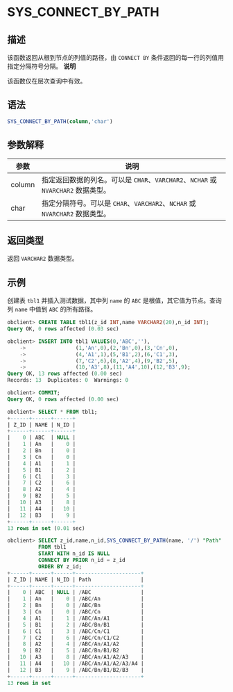 SYS_CONNECT_BY_PATH 
========================================



描述 
-----------------------

该函数返回从根到节点的列值的路径，由 `CONNECT BY` 条件返回的每一行的列值用指定分隔符号分隔。
**说明**



该函数仅在层次查询中有效。

语法 
-----------------------

```sql
SYS_CONNECT_BY_PATH(column,'char')
```



参数解释 
-------------------------



|   参数   |                             说明                              |
|--------|-------------------------------------------------------------|
| column | 指定返回数据的列名。可以是 `CHAR`、`VARCHAR2`、`NCHAR` 或 `NVARCHAR2` 数据类型。 |
| char   | 指定分隔符号。可以是 `CHAR`、`VARCHAR2`、`NCHAR` 或 `NVARCHAR2` 数据类型。    |



返回类型 
-------------------------

返回 `VARCHAR2` 数据类型。

示例 
-----------------------

创建表 `tbl1` 并插入测试数据，其中列 `name` 的 `ABC` 是根值，其它值为节点。查询列 `name` 中值到 `ABC` 的所有路径。

```sql
obclient> CREATE TABLE tbl1(z_id INT,name VARCHAR2(20),n_id INT);
Query OK, 0 rows affected (0.03 sec)

obclient> INSERT INTO tbl1 VALUES(0,'ABC',''),
    ->                (1,'An',0),(2,'Bn',0),(3,'Cn',0),
    ->                (4,'A1',1),(5,'B1',2),(6,'C1',3),
    ->                (7,'C2',6),(8,'A2',4),(9,'B2',5),
    ->                (10,'A3',8),(11,'A4',10),(12,'B3',9);
Query OK, 13 rows affected (0.00 sec)
Records: 13  Duplicates: 0  Warnings: 0

obclient> COMMIT;
Query OK, 0 rows affected (0.00 sec)

obclient> SELECT * FROM tbl1;
+------+------+------+
| Z_ID | NAME | N_ID |
+------+------+------+
|    0 | ABC  | NULL |
|    1 | An   |    0 |
|    2 | Bn   |    0 |
|    3 | Cn   |    0 |
|    4 | A1   |    1 |
|    5 | B1   |    2 |
|    6 | C1   |    3 |
|    7 | C2   |    6 |
|    8 | A2   |    4 |
|    9 | B2   |    5 |
|   10 | A3   |    8 |
|   11 | A4   |   10 |
|   12 | B3   |    9 |
+------+------+------+
13 rows in set (0.01 sec)

obclient> SELECT z_id,name,n_id,SYS_CONNECT_BY_PATH(name, '/') "Path"
          FROM tbl1 
          START WITH n_id IS NULL 
          CONNECT BY PRIOR n_id = z_id
          ORDER BY z_id;
+------+------+------+---------------------+
| Z_ID | NAME | N_ID | Path                |
+------+------+------+---------------------+
|    0 | ABC  | NULL | /ABC                |
|    1 | An   |    0 | /ABC/An             |
|    2 | Bn   |    0 | /ABC/Bn             |
|    3 | Cn   |    0 | /ABC/Cn             |
|    4 | A1   |    1 | /ABC/An/A1          |
|    5 | B1   |    2 | /ABC/Bn/B1          |
|    6 | C1   |    3 | /ABC/Cn/C1          |
|    7 | C2   |    6 | /ABC/Cn/C1/C2       |
|    8 | A2   |    4 | /ABC/An/A1/A2       |
|    9 | B2   |    5 | /ABC/Bn/B1/B2       |
|   10 | A3   |    8 | /ABC/An/A1/A2/A3    |
|   11 | A4   |   10 | /ABC/An/A1/A2/A3/A4 |
|   12 | B3   |    9 | /ABC/Bn/B1/B2/B3    |
+------+------+------+---------------------+
13 rows in set
```


